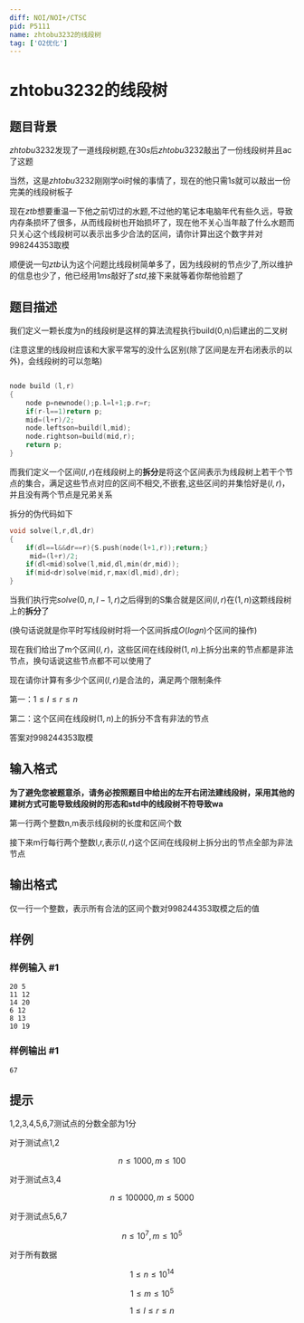 ```yaml
---
diff: NOI/NOI+/CTSC
pid: P5111
name: zhtobu3232的线段树
tag: ['O2优化']
---
```

# zhtobu3232的线段树
## 题目背景

$zhtobu3232$发现了一道线段树题,在$30s$后$zhtobu3232$敲出了一份线段树并且ac了这题

当然，这是$zhtobu3232$刚刚学oi时候的事情了，现在的他只需$1s$就可以敲出一份完美的线段树板子

现在$ztb$想要重温一下他之前切过的水题,不过他的笔记本电脑年代有些久远，导致内存条损坏了很多，从而线段树也开始损坏了，现在他不关心当年敲了什么水题而只关心这个线段树可以表示出多少合法的区间，请你计算出这个数字并对$998244353$取模

顺便说一句$ztb$认为这个问题比线段树简单多了，因为线段树的节点少了,所以维护的信息也少了，他已经用$1ms$敲好了$std$,接下来就等着你帮他验题了


## 题目描述

我们定义一颗长度为n的线段树是这样的算法流程执行build(0,n)后建出的二叉树

(注意这里的线段树应该和大家平常写的没什么区别(除了区间是左开右闭表示的以外)，会线段树的可以忽略)

```C

node build (l,r)
{
	node p=newnode();p.l=l+1;p.r=r;
    if(r-l==1)return p;
    mid=(l+r)/2;
    node.leftson=build(l,mid);
	node.rightson=build(mid,r);
    return p;
}

```

而我们定义一个区间$(l,r)$在线段树上的**拆分**是将这个区间表示为线段树上若干个节点的集合，满足这些节点对应的区间不相交,不嵌套,这些区间的并集恰好是$(l,r)$，并且没有两个节点是兄弟关系

拆分的伪代码如下

```C
void solve(l,r,dl,dr)
{
	if(dl==l&&dr==r){S.push(node(l+1,r));return;}
	 mid=(l+r)/2;
    if(dl<mid)solve(l,mid,dl,min(dr,mid));
    if(mid<dr)solve(mid,r,max(dl,mid),dr);
}

```
当我们执行完$solve(0,n,l-1,r)$之后得到的S集合就是区间$(l,r)$在$(1,n)$这颗线段树上的**拆分**了

(换句话说就是你平时写线段树时将一个区间拆成$O(logn)$个区间的操作)

现在我们给出了m个区间$(l,r)$，这些区间在线段树$(1,n)$上拆分出来的节点都是非法节点，换句话说这些节点都不可以使用了

现在请你计算有多少个区间$(l,r)$是合法的，满足两个限制条件

第一：$1 \leq l \leq r \leq n$


第二：这个区间在线段树$(1,n)$上的拆分不含有非法的节点

答案对998244353取模

## 输入格式

**为了避免您被题意杀，请务必按照题目中给出的左开右闭法建线段树，采用其他的建树方式可能导致线段树的形态和std中的线段树不符导致wa**

第一行两个整数n,m表示线段树的长度和区间个数

接下来m行每行两个整数l,r,表示$(l,r)$这个区间在线段树上拆分出的节点全部为非法节点
## 输出格式

仅一行一个整数，表示所有合法的区间个数对998244353取模之后的值
## 样例

### 样例输入 #1
```
20 5
11 12
14 20
6 12
8 13
10 19

```
### 样例输出 #1
```
67
```
## 提示

1,2,3,4,5,6,7测试点的分数全部为1分

对于测试点1,2

$$n \leq 1000,m\leq 100$$

对于测试点3,4

$$n \leq 100000,m \leq 5000$$

对于测试点5,6,7

$$n \leq 10^7,m \leq 10^5$$

对于所有数据

$$1 \leq n \leq 10^{14}$$

$$1 \leq m \leq 10^5$$

$$1 \leq l \leq r \leq n$$
